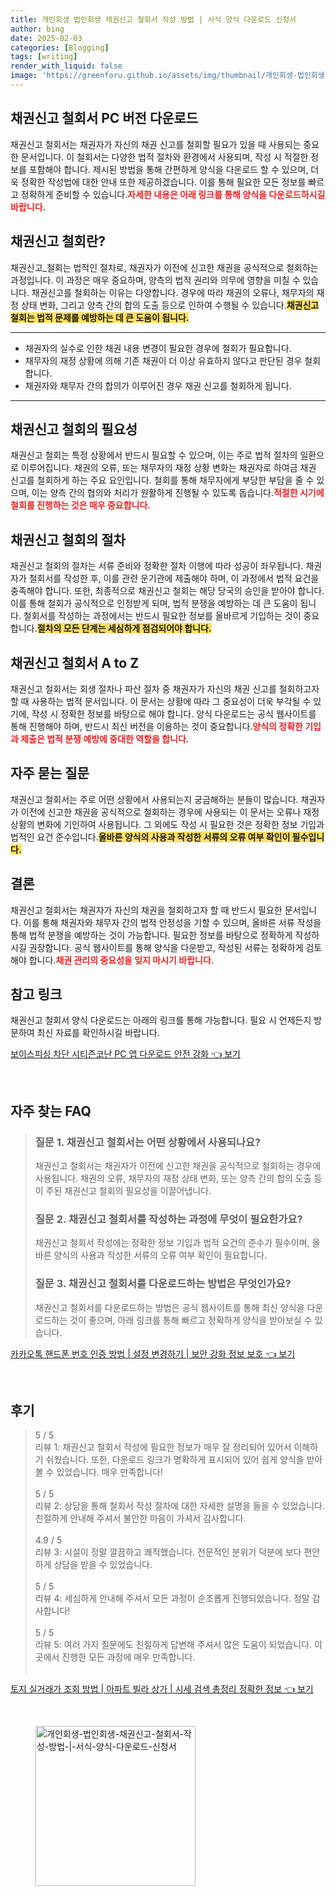 ```yaml
---
title: 개인회생 법인회생 채권신고 철회서 작성 방법 | 서식 양식 다운로드 신청서
author: bing
date: 2025-02-03
categories: [Blogging]
tags: [writing]
render_with_liquid: false
image: 'https://greenforu.github.io/assets/img/thumbnail/개인회생-법인회생-채권신고-철회서-작성-방법-|-서식-양식-다운로드-신청서.webp'
---
```



<h2 id='채권신고_철회서_다운로드'>채권신고 철회서 PC 버전 다운로드</h2>

<p>채권신고 철회서는 채권자가 자신의 채권 신고를 철회할 필요가 있을 때 사용되는 중요한 문서입니다. 이 철회서는 다양한 법적 절차와 환경에서 사용되며, 작성 시 적절한 정보를 포함해야 합니다. 제시된 방법을 통해 간편하게 양식을 다운로드 할 수 있으며, 더욱 정확한 작성법에 대한 안내 또한 제공하겠습니다. 이를 통해 필요한 모든 정보를 빠르고 정확하게 준비할 수 있습니다.<b><span style="color: #ee2323;">자세한 내용은 아래 링크를 통해 양식을 다운로드하시길 바랍니다.</span></b></p>

<h2 id='채권신고_철회란'>채권신고 철회란?</h2>

<p>채권신고_철회는 법적인 절차로, 채권자가 이전에 신고한 채권을 공식적으로 철회하는 과정입니다. 이 과정은 매우 중요하며, 양측의 법적 권리와 의무에 영향을 미칠 수 있습니다. 채권신고를 철회하는 이유는 다양합니다. 경우에 따라 채권의 오류나, 채무자의 재정 상태 변화, 그리고 양측 간의 합의 도출 등으로 인하여 수행될 수 있습니다.<b><span style="background-color: #ffe066;">채권신고 철회는 법적 문제를 예방하는 데 큰 도움이 됩니다.</span></b></p>

<hr />

<ul>
    <li>채권자의 실수로 인한 채권 내용 변경이 필요한 경우에 철회가 필요합니다.</li>
    <li>채무자의 재정 상황에 의해 기존 채권이 더 이상 유효하지 않다고 판단된 경우 철회합니다.</li>
    <li>채권자와 채무자 간의 합의가 이루어진 경우 채권 신고를 철회하게 됩니다.</li>
</ul>

<hr />

<h2 id='채권신고_철회의_필요성'>채권신고 철회의 필요성</h2>

<p>채권신고 철회는 특정 상황에서 반드시 필요할 수 있으며, 이는 주로 법적 절차의 일환으로 이루어집니다. 채권의 오류, 또는 채무자의 재정 상황 변화는 채권자로 하여금 채권 신고를 철회하게 하는 주요 요인입니다. 철회를 통해 채무자에게 부당한 부담을 줄 수 있으며, 이는 양측 간의 협의와 처리가 원활하게 진행될 수 있도록 돕습니다.<b><span style="color: #ee2323;">적절한 시기에 철회를 진행하는 것은 매우 중요합니다.</span></b></p>

<h2 id='채권신고_철회의_절차'>채권신고 철회의 절차</h2>

<p>채권신고 철회의 절차는 서류 준비와 정확한 절차 이행에 따라 성공이 좌우됩니다. 채권자가 철회서를 작성한 후, 이를 관련 운기관에 제출해야 하며, 이 과정에서 법적 요건을 충족해야 합니다. 또한, 최종적으로 채권신고 철회는 해당 당국의 승인을 받아야 합니다. 이를 통해 철회가 공식적으로 인정받게 되며, 법적 분쟁을 예방하는 데 큰 도움이 됩니다. 철회서를 작성하는 과정에서는 반드시 필요한 정보를 올바르게 기입하는 것이 중요합니다.<b><span style="background-color: #ffe066;">절차의 모든 단계는 세심하게 점검되어야 합니다.</span></b></p>

<h2 id='채권신고_철회서_AtoZ'>채권신고 철회서 A to Z</h2>

<p>채권신고 철회서는 회생 절차나 파산 절차 중 채권자가 자신의 채권 신고를 철회하고자 할 때 사용하는 법적 문서입니다. 이 문서는 상황에 따라 그 중요성이 더욱 부각될 수 있기에, 작성 시 정확한 정보를 바탕으로 해야 합니다. 양식 다운로드는 공식 웹사이트를 통해 진행해야 하며, 반드시 최신 버전을 이용하는 것이 중요합니다.<b><span style="color: #ee2323;">양식의 정확한 기입과 제출은 법적 분쟁 예방에 중대한 역할을 합니다.</span></b></p>

<h2 id='자주_묻는_질문'>자주 묻는 질문</h2>

<p>채권신고 철회서는 주로 어떤 상황에서 사용되는지 궁금해하는 분들이 많습니다. 채권자가 이전에 신고한 채권을 공식적으로 철회하는 경우에 사용되는 이 문서는 오류나 재정 상황의 변화에 기인하여 사용됩니다. 그 외에도 작성 시 필요한 것은 정확한 정보 기입과 법적인 요건 준수입니다.<b><span style="background-color: #ffe066;">올바른 양식의 사용과 작성한 서류의 오류 여부 확인이 필수입니다.</span></b></p>

<h2 id='결론'>결론</h2>

<p>채권신고 철회서는 채권자가 자신의 채권을 철회하고자 할 때 반드시 필요한 문서입니다. 이를 통해 채권자와 채무자 간의 법적 안정성을 기할 수 있으며, 올바른 서류 작성을 통해 법적 분쟁을 예방하는 것이 가능합니다. 필요한 정보를 바탕으로 정확하게 작성하시길 권장합니다. 공식 웹사이트를 통해 양식을 다운받고, 작성된 서류는 정확하게 검토해야 합니다.<b><span style="color: #ee2323;">채권 관리의 중요성을 잊지 마시기 바랍니다.</span></b></p>

<h2 id='참고_링크'>참고 링크</h2>

<p>채권신고 철회서 양식 다운로드는 아래의 링크를 통해 가능합니다. 필요 시 언제든지 방문하여 최신 자료를 확인하시길 바랍니다.</p>


<p><a class="click-button" title="보이스피싱 차단 시티즌코난 PC 앱 다운로드 안전 강화" href="https://greenforu.github.io/posts/%EB%B3%B4%EC%9D%B4%EC%8A%A4%ED%94%BC%EC%8B%B1-%EC%B0%A8%EB%8B%A8-%EC%8B%9C%ED%8B%B0%EC%A6%8C%EC%BD%94%EB%82%9C-PC-%EC%95%B1-%EB%8B%A4%EC%9A%B4%EB%A1%9C%EB%93%9C-%EC%95%88%EC%A0%84-%EA%B0%95%ED%99%94/" rel="dofollow">보이스피싱 차단 시티즌코난 PC 앱 다운로드 안전 강화 👈 보기</a></p><br>
<h2 id='자주_찾는_FAQ'>자주 찾는 FAQ</h2>
<div itemscope="" itemtype="https://schema.org/FAQPage"> 
<blockquote> 
<div itemscope="" itemprop="mainEntity" itemtype="https://schema.org/Question"> 
<h3 itemprop="name">질문 1. 채권신고 철회서는 어떤 상황에서 사용되나요?</h3> 
<div itemscope="" itemprop="acceptedAnswer" itemtype="https://schema.org/Answer"> 
<span itemprop="text"> 
<p>채권신고 철회서는 채권자가 이전에 신고한 채권을 공식적으로 철회하는 경우에 사용됩니다. 채권의 오류, 채무자의 재정 상태 변화, 또는 양측 간의 합의 도출 등이 주된 채권신고 철회의 필요성을 이끌어냅니다.</p> 
</span> 
</div> 
</div> 
<div itemscope="" itemprop="mainEntity" itemtype="https://schema.org/Question"> 
<h3 itemprop="name">질문 2. 채권신고 철회서를 작성하는 과정에 무엇이 필요한가요?</h3> 
<div itemscope="" itemprop="acceptedAnswer" itemtype="https://schema.org/Answer"> 
<span itemprop="text"> 
<p>채권신고 철회서 작성에는 정확한 정보 기입과 법적 요건의 준수가 필수이며, 올바른 양식의 사용과 작성한 서류의 오류 여부 확인이 필요합니다.</p> 
</span> 
</div> 
</div> 
<div itemscope="" itemprop="mainEntity" itemtype="https://schema.org/Question"> 
<h3 itemprop="name">질문 3. 채권신고 철회서를 다운로드하는 방법은 무엇인가요?</h3> 
<div itemscope="" itemprop="acceptedAnswer" itemtype="https://schema.org/Answer"> 
<span itemprop="text"> 
<p>채권신고 철회서를 다운로드하는 방법은 공식 웹사이트를 통해 최신 양식을 다운로드하는 것이 좋으며, 아래 링크를 통해 빠르고 정확하게 양식을 받아보실 수 있습니다.</p> 
</span> 
</div> 
</div> 
</blockquote> 
</div>
<p><a class="click-button" title="카카오톡 핸드폰 번호 인증 방법 | 설정 변경하기 | 보안 강화 정보 보호" href="https://greenforu.github.io/posts/%EC%B9%B4%EC%B9%B4%EC%98%A4%ED%86%A1-%ED%95%B8%EB%93%9C%ED%8F%B0-%EB%B2%88%ED%98%B8-%EC%9D%B8%EC%A6%9D-%EB%B0%A9%EB%B2%95-%EC%84%A4%EC%A0%95-%EB%B3%80%EA%B2%BD%ED%95%98%EA%B8%B0-%EB%B3%B4%EC%95%88-%EA%B0%95%ED%99%94-%EC%A0%95%EB%B3%B4-%EB%B3%B4%ED%98%B8/" rel="dofollow">카카오톡 핸드폰 번호 인증 방법 | 설정 변경하기 | 보안 강화 정보 보호 👈 보기</a></p><br>
<h2 id='후기'>후기</h2>
<div itemscope itemtype="https://schema.org/Product">
  <blockquote>
  <div itemprop="review" itemscope itemtype="https://schema.org/Review">
      <div itemprop="reviewRating" itemscope itemtype="https://schema.org/Rating"> <span itemprop="ratingValue">5</span> / <span itemprop="bestRating">5</span> </div>
      <span itemprop="reviewBody">리뷰 1: 채권신고 철회서 작성에 필요한 정보가 매우 잘 정리되어 있어서 이해하기 쉬웠습니다. 또한, 다운로드 링크가 명확하게 표시되어 있어 쉽게 양식을 받아볼 수 있었습니다. 매우 만족합니다!</span>
  </div>
  <br>
  <div itemprop="review" itemscope itemtype="https://schema.org/Review">
      <div itemprop="reviewRating" itemscope itemtype="https://schema.org/Rating"> <span itemprop="ratingValue">5</span> / <span itemprop="bestRating">5</span> </div>
      <span itemprop="reviewBody">리뷰 2: 상담을 통해 철회서 작성 절차에 대한 자세한 설명을 들을 수 있었습니다. 친절하게 안내해 주셔서 불안한 마음이 가셔서 감사합니다.</span>
  </div>
  <br>
  <div itemprop="review" itemscope itemtype="https://schema.org/Review">
      <div itemprop="reviewRating" itemscope itemtype="https://schema.org/Rating"> <span itemprop="ratingValue">4.9</span> / <span itemprop="bestRating">5</span> </div>
      <span itemprop="reviewBody">리뷰 3: 시설이 정말 깔끔하고 쾌적했습니다. 전문적인 분위기 덕분에 보다 편안하게 상담을 받을 수 있었습니다.</span>
  </div>
  <br>
  <div itemprop="review" itemscope itemtype="https://schema.org/Review">
      <div itemprop="reviewRating" itemscope itemtype="https://schema.org/Rating"> <span itemprop="ratingValue">5</span> / <span itemprop="bestRating">5</span> </div>
      <span itemprop="reviewBody">리뷰 4: 세심하게 안내해 주셔서 모든 과정이 순조롭게 진행되었습니다. 정말 감사합니다!</span>
  </div>
  <br>
  <div itemprop="review" itemscope itemtype="https://schema.org/Review">
      <div itemprop="reviewRating" itemscope itemtype="https://schema.org/Rating"> <span itemprop="ratingValue">5</span> / <span itemprop="bestRating">5</span> </div>
      <span itemprop="reviewBody">리뷰 5: 여러 가지 질문에도 친절하게 답변해 주셔서 많은 도움이 되었습니다. 이곳에서 진행한 모든 과정에 매우 만족합니다.</span>
  </div>
  <br>
  </blockquote>
</div>
<p><a class="click-button" title="토지 실거래가 조회 방법 | 아파트 빌라 상가 | 시세 검색 총정리 정확한 정보" href="https://greenforu.github.io/posts/%ED%86%A0%EC%A7%80-%EC%8B%A4%EA%B1%B0%EB%9E%98%EA%B0%80-%EC%A1%B0%ED%9A%8C-%EB%B0%A9%EB%B2%95-%EC%95%84%ED%8C%8C%ED%8A%B8-%EB%B9%8C%EB%9D%BC-%EC%83%81%EA%B0%80-%EC%8B%9C%EC%84%B8-%EA%B2%80%EC%83%89-%EC%B4%9D%EC%A0%95%EB%A6%AC-%EC%A0%95%ED%99%95%ED%95%9C-%EC%A0%95%EB%B3%B4/" rel="dofollow">토지 실거래가 조회 방법 | 아파트 빌라 상가 | 시세 검색 총정리 정확한 정보 👈 보기</a></p><br>
<figure class="image"><img src="https://greenforu.github.io/assets/img/thumbnail/개인회생-법인회생-채권신고-철회서-작성-방법-|-서식-양식-다운로드-신청서.webp" alt="개인회생-법인회생-채권신고-철회서-작성-방법-|-서식-양식-다운로드-신청서" width="256" height="256"></figure>